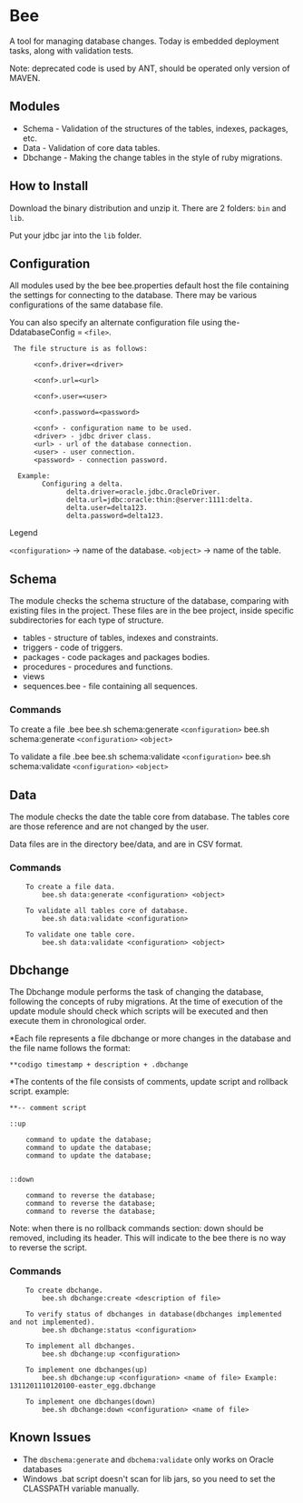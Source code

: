 # Bee

A tool for managing database changes.
Today is embedded deployment tasks, along with validation tests.

Note: deprecated code is used by ANT, should be operated only version of MAVEN.

## Modules

* Schema - Validation of the structures of the tables, indexes, packages, etc.
* Data - Validation of core data tables.
* Dbchange - Making the change tables in the style of ruby migrations.

## How to Install

Download the binary distribution and unzip it. There are 2 folders: `bin` and `lib`.

Put your jdbc jar into the `lib` folder.

## Configuration

All modules used by the bee bee.properties default host the file containing the settings for connecting to the database. There may be various configurations of the same database file.

You can also specify an alternate configuration file using the-DdatabaseConfig = `<file>`.

     The file structure is as follows: 

          <conf>.driver=<driver>

          <conf>.url=<url>

          <conf>.user=<user>

          <conf>.password=<password>

          <conf> - configuration name to be used.
          <driver> - jdbc driver class.
          <url> - url of the database connection.
          <user> - user connection.
          <password> - connection password.

      Example:
            Configuring a delta.
                  delta.driver=oracle.jdbc.OracleDriver.
                  delta.url=jdbc:oracle:thin:@server:1111:delta.
                  delta.user=delta123.
                  delta.password=delta123.

Legend

  `<configuration>` -> name of the database.
  `<object>` -> name of the table.

## Schema

The module checks the schema structure of the database, comparing with existing files in the project. These files are in the bee project, inside specific subdirectories for each type of structure.

   * tables  -  structure of tables, indexes and constraints.
   * triggers  -  code of triggers.
   * packages  -  code packages and packages bodies.
   * procedures  -  procedures and functions.
   * views
   * sequences.bee  -  file containing all sequences.

### Commands

 To create a file .bee
   bee.sh schema:generate `<configuration>`
   bee.sh schema:generate `<configuration>` `<object>`

 To validate a file .bee
   bee.sh schema:validate `<configuration>`
   bee.sh schema:validate `<configuration>` `<object>`


## Data

The module checks the date the table core from database. The tables core are those reference and are not changed by the user.

Data files are in the directory bee/data, and are in CSV format.

### Commands

        To create a file data.
            bee.sh data:generate <configuration> <object>

        To validate all tables core of database.
            bee.sh data:validate <configuration>

        To validate one table core.
            bee.sh data:validate <configuration> <object>


## Dbchange

The Dbchange module performs the task of changing the database, following the concepts of ruby migrations. At the time of execution of the update module should check which scripts will be executed and then execute them in chronological order.


*Each file represents a file dbchange or more changes in the database and the file name follows the format:

    **codigo timestamp + description + .dbchange


*The contents of the file consists of comments, update script and rollback script. example:

    **-- comment script

    ::up

        command to update the database;
        command to update the database;
        command to update the database;


    ::down
        
        command to reverse the database;
        command to reverse the database;
        command to reverse the database;


Note:  when there is no rollback commands section: down should be removed, including its header. This will indicate to the bee there is no way to reverse the script.

### Commands

        To create dbchange.
            bee.sh dbchange:create <description of file>

        To verify status of dbchanges in database(dbchanges implemented and not implemented).
            bee.sh dbchange:status <configuration>

        To implement all dbchanges.  
            bee.sh dbchange:up <configuration>

        To implement one dbchanges(up)
            bee.sh dbchange:up <configuration> <name of file> Example: 1311201110120100-easter_egg.dbchange

        To implement one dbchanges(down)
            bee.sh dbchange:down <configuration> <name of file>


## Known Issues

* The `dbschema:generate` and `dbchema:validate` only works on Oracle databases
* Windows .bat script doesn't scan for lib jars, so you need to set the CLASSPATH variable manually.